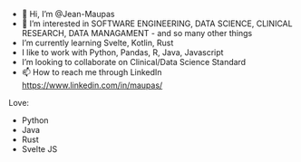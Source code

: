 - 👋 Hi, I’m @Jean-Maupas
- 👀 I’m interested in SOFTWARE ENGINEERING, DATA SCIENCE, CLINICAL RESEARCH, DATA MANAGAMENT - and so many other things
- I’m currently learning Svelte, Kotlin, Rust
- I like to work with Python, Pandas, R, Java, Javascript
- I’m looking to collaborate on Clinical/Data Science Standard
- 📫 How to reach me through LinkedIn https://www.linkedin.com/in/maupas/

<!---
Jean-Maupas/Jean-Maupas is a ✨ special ✨ repository because its `README.md` (this file) appears on your GitHub profile.
You can click the Preview link to take a look at your changes.
--->

Love:
- Python
- Java
- Rust
- Svelte JS
